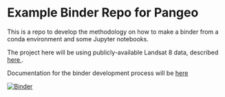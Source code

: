 # Example Binder Repo for Pangeo
This is a repo to develop the methodology on how to make a binder from a conda environment and some Jupyter notebooks.

The project here will be using publicly-available Landsat 8 data, described 
<a href="https://registry.opendata.aws/landsat-8/">
  here
</a>.

Documentation for the binder development process will be 
<a href="https://docs.google.com/document/d/175gWrR-ibbPj38vlXhKGwWR7ntog3L1BaLIRNWTo-ZU/edit?usp=sharing">
  here
</a>

[![Binder](https://mybinder.org/badge_logo.svg)](https://mybinder.org/v2/gh/salvis2/pangeo_example_binder/master)

